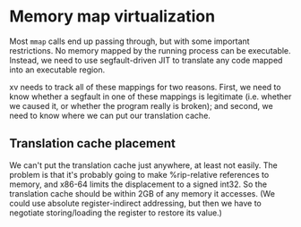 # Memory map virtualization
Most `mmap` calls end up passing through, but with some important restrictions.
No memory mapped by the running process can be executable. Instead, we need to
use segfault-driven JIT to translate any code mapped into an executable region.

xv needs to track all of these mappings for two reasons. First, we need to know
whether a segfault in one of these mappings is legitimate (i.e. whether we
caused it, or whether the program really is broken); and second, we need to
know where we can put our translation cache.

## Translation cache placement
We can't put the translation cache just anywhere, at least not easily. The
problem is that it's probably going to make %rip-relative references to memory,
and x86-64 limits the displacement to a signed int32. So the translation cache
should be within 2GB of any memory it accesses. (We could use absolute
register-indirect addressing, but then we have to negotiate storing/loading the
register to restore its value.)
